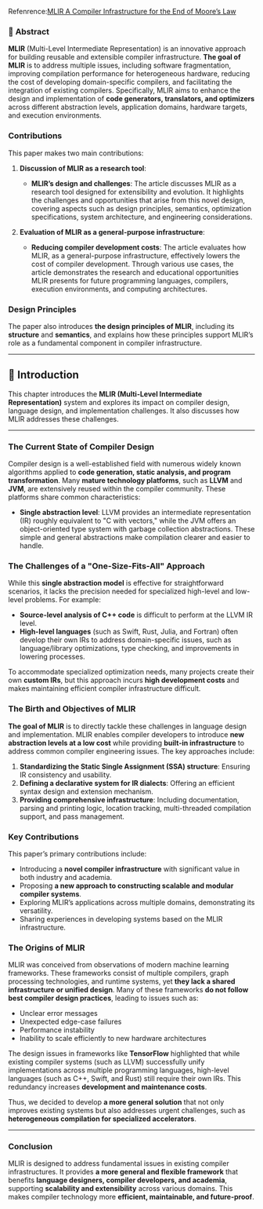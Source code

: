 Refenrence:[MLIR A Compiler Infrastructure for the End of Moore’s Law](https://arxiv.org/pdf/2002.11054)



### 📌 **Abstract**  

**MLIR** (Multi-Level Intermediate Representation) is an innovative approach for building reusable and extensible compiler infrastructure. **The goal of MLIR** is to address multiple issues, including software fragmentation, improving compilation performance for heterogeneous hardware, reducing the cost of developing domain-specific compilers, and facilitating the integration of existing compilers. Specifically, MLIR aims to enhance the design and implementation of **code generators, translators, and optimizers** across different abstraction levels, application domains, hardware targets, and execution environments.  

### **Contributions**  

This paper makes two main contributions:  

1. **Discussion of MLIR as a research tool**:  
   - **MLIR’s design and challenges**: The article discusses MLIR as a research tool designed for extensibility and evolution. It highlights the challenges and opportunities that arise from this novel design, covering aspects such as design principles, semantics, optimization specifications, system architecture, and engineering considerations.  

2. **Evaluation of MLIR as a general-purpose infrastructure**:  
   - **Reducing compiler development costs**: The article evaluates how MLIR, as a general-purpose infrastructure, effectively lowers the cost of compiler development. Through various use cases, the article demonstrates the research and educational opportunities MLIR presents for future programming languages, compilers, execution environments, and computing architectures.  

### **Design Principles**  

The paper also introduces **the design principles of MLIR**, including its **structure** and **semantics**, and explains how these principles support MLIR’s role as a fundamental component in compiler infrastructure.  

---  
  
## 📌 **Introduction**  

This chapter introduces the **MLIR (Multi-Level Intermediate Representation)** system and explores its impact on compiler design, language design, and implementation challenges. It also discusses how MLIR addresses these challenges.  

---

### **The Current State of Compiler Design**  

Compiler design is a well-established field with numerous widely known algorithms applied to **code generation, static analysis, and program transformation**. Many **mature technology platforms**, such as **LLVM** and **JVM**, are extensively reused within the compiler community. These platforms share common characteristics:  

- **Single abstraction level**: LLVM provides an intermediate representation (IR) roughly equivalent to "C with vectors," while the JVM offers an object-oriented type system with garbage collection abstractions. These simple and general abstractions make compilation clearer and easier to handle.  

### **The Challenges of a "One-Size-Fits-All" Approach**  

While this **single abstraction model** is effective for straightforward scenarios, it lacks the precision needed for specialized high-level and low-level problems. For example:  

- **Source-level analysis of C++ code** is difficult to perform at the LLVM IR level.  
- **High-level languages** (such as Swift, Rust, Julia, and Fortran) often develop their own IRs to address domain-specific issues, such as language/library optimizations, type checking, and improvements in lowering processes.  

To accommodate specialized optimization needs, many projects create their own **custom IRs**, but this approach incurs **high development costs** and makes maintaining efficient compiler infrastructure difficult.  

### **The Birth and Objectives of MLIR**  

**The goal of MLIR** is to directly tackle these challenges in language design and implementation. MLIR enables compiler developers to introduce **new abstraction levels at a low cost** while providing **built-in infrastructure** to address common compiler engineering issues. The key approaches include:  

1. **Standardizing the Static Single Assignment (SSA) structure**: Ensuring IR consistency and usability.  
2. **Defining a declarative system for IR dialects**: Offering an efficient syntax design and extension mechanism.  
3. **Providing comprehensive infrastructure**: Including documentation, parsing and printing logic, location tracking, multi-threaded compilation support, and pass management.  

### **Key Contributions**  

This paper’s primary contributions include:  

- Introducing a **novel compiler infrastructure** with significant value in both industry and academia.  
- Proposing **a new approach to constructing scalable and modular compiler systems**.  
- Exploring MLIR’s applications across multiple domains, demonstrating its versatility.  
- Sharing experiences in developing systems based on the MLIR infrastructure.  

### **The Origins of MLIR**  

MLIR was conceived from observations of modern machine learning frameworks. These frameworks consist of multiple compilers, graph processing technologies, and runtime systems, yet **they lack a shared infrastructure or unified design**. Many of these frameworks **do not follow best compiler design practices**, leading to issues such as:  

- Unclear error messages  
- Unexpected edge-case failures  
- Performance instability  
- Inability to scale efficiently to new hardware architectures  

The design issues in frameworks like **TensorFlow** highlighted that while existing compiler systems (such as LLVM) successfully unify implementations across multiple programming languages, high-level languages (such as C++, Swift, and Rust) still require their own IRs. This redundancy increases **development and maintenance costs**.  

Thus, we decided to develop **a more general solution** that not only improves existing systems but also addresses urgent challenges, such as **heterogeneous compilation for specialized accelerators**.  

---

### **Conclusion**  

MLIR is designed to address fundamental issues in existing compiler infrastructures. It provides **a more general and flexible framework** that benefits **language designers, compiler developers, and academia**, supporting **scalability and extensibility** across various domains. This makes compiler technology more **efficient, maintainable, and future-proof**.  

